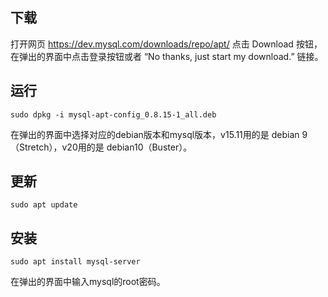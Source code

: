 ## 下载
打开网页 https://dev.mysql.com/downloads/repo/apt/ 点击 Download 按钮，在弹出的界面中点击登录按钮或者 “No thanks, just start my download.” 链接。
## 运行
````
sudo dpkg -i mysql-apt-config_0.8.15-1_all.deb
````
在弹出的界面中选择对应的debian版本和mysql版本，v15.11用的是 debian 9 （Stretch），v20用的是 debian10（Buster）。
## 更新
````
sudo apt update
````
## 安装
````
sudo apt install mysql-server
````
在弹出的界面中输入mysql的root密码。